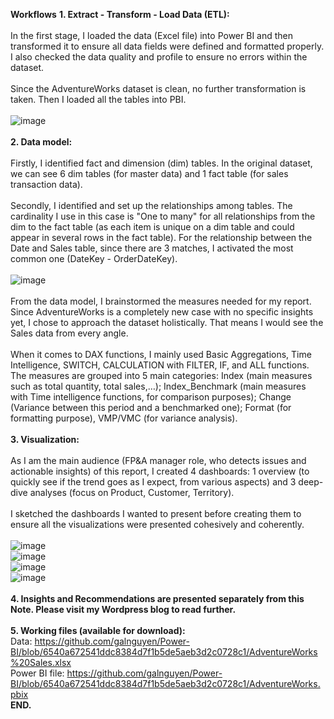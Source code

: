 **Workflows**
**1. Extract - Transform - Load Data (ETL):**  <br>
<br>
   In the first stage, I loaded the data (Excel file) into Power BI and then transformed it to ensure all data fields were defined and formatted properly. I also checked the data quality and profile to ensure no errors within the dataset. <br>
   <br>
   Since the AdventureWorks dataset is clean, no further transformation is taken. Then I loaded all the tables into PBI.  <br>
   <br>
   ![image](https://github.com/galnguyen/Power-BI/assets/171650238/e460aa95-7ae0-4343-86b8-c7a3a46e3d43)  <br>
   <br>
**2. Data model:** <br><br>
    Firstly, I identified fact and dimension (dim) tables. In the original dataset, we can see 6 dim tables (for master data) and 1 fact table (for sales transaction data).  <br>
    <br>
    Secondly, I identified and set up the relationships among tables. The cardinality I use in this case is "One to many" for all relationships from the dim to the fact table (as each item is unique on a dim table and could appear in several rows in the fact table). For the relationship between the Date and Sales table, since there are 3 matches, I activated the most common one (DateKey - OrderDateKey).  <br>
    <br>
    ![image](https://github.com/galnguyen/Power-BI/assets/171650238/8e0eae73-5a90-4902-8604-e467974c5abb)  <br>
    <br>
    From the data model, I brainstormed the measures needed for my report. Since AdventureWorks is a completely new case with no specific insights yet, I chose to approach the dataset holistically. That means I would see the Sales data from every angle.  <br>
    <br>
   When it comes to DAX functions, I mainly used Basic Aggregations, Time Intelligence, SWITCH, CALCULATION with FILTER, IF, and ALL functions. The measures are grouped into 5 main categories: Index (main measures such as total quantity, total sales,…); Index_Benchmark (main measures with Time intelligence functions, for comparison purposes); Change (Variance between this period and a benchmarked one); Format (for formatting purpose), VMP/VMC (for variance analysis).  <br>
    <br>
**3. Visualization:**  <br>
<br>
  As I am the main audience (FP&A manager role, who detects issues and actionable insights) of this report, I created 4 dashboards: 1 overview (to quickly see if the trend goes as I expect, from various aspects) and 3 deep-dive analyses (focus on Product, Customer, Territory).  <br>
  <br>
  I sketched the dashboards I wanted to present before creating them to ensure all the visualizations were presented cohesively and coherently.  <br>
  <br>
  ![image](https://github.com/galnguyen/Power-BI/assets/171650238/178b875c-65e6-4107-8536-bba4bce8d7d7)  <br>
  ![image](https://github.com/galnguyen/Power-BI/assets/171650238/95f3a1dc-99d5-400b-b9aa-ecba3688530e)  <br>
  ![image](https://github.com/galnguyen/Power-BI/assets/171650238/df00580b-3e45-4500-853c-3a108570f209) <br>
  ![image](https://github.com/galnguyen/Power-BI/assets/171650238/15d3e30f-9de4-4dda-9d6b-4a36ccc38daf) <br>
  <br>
**4. Insights and Recommendations are presented separately from this Note. Please visit my Wordpress blog to read further.** <br>
<br>
**5. Working files (available for download):**  <br>
  Data: https://github.com/galnguyen/Power-BI/blob/6540a672541ddc8384d7f1b5de5aeb3d2c0728c1/AdventureWorks%20Sales.xlsx <br>
  Power BI file: https://github.com/galnguyen/Power-BI/blob/6540a672541ddc8384d7f1b5de5aeb3d2c0728c1/AdventureWorks.pbix <br>
  <be>
  **END.**
  


